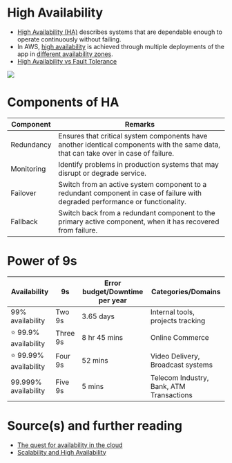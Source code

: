 # High Availability
- [High Availability (HA)](https://avinetworks.com/glossary/high-availability/) describes systems that are dependable enough to operate continuously without failing.
- In AWS, [high availability]() is achieved through multiple deployments of the app in [different availability zones](../2_AWS/AWS-Global-Architecture-Region-AZ.md).
- [High Availability vs Fault Tolerance](FaultToleranceVsHighAvailability.md)

![](https://acg-wordpress-content-production.s3.us-west-2.amazonaws.com/app/uploads/2021/01/1_W7cR3GIoIafVXw1qjJdw1A.png)

# Components of HA

| Component  | Remarks                                                                                                                              |
|------------|--------------------------------------------------------------------------------------------------------------------------------------|
| Redundancy | Ensures that critical system components have another identical components with the same data, that can take over in case of failure. |
| Monitoring | Identify problems in production systems that may disrupt or degrade service.                                                         |
| Failover   | Switch from an active system component to a redundant component in case of failure with degraded performance or functionality.       |
| Fallback   | Switch back from a redundant component to the primary active component, when it has recovered from failure.                          |

# Power of 9s

| Availability               | 9s       | Error budget/Downtime per year | Categories/Domains                       |
|----------------------------|----------|--------------------------------|------------------------------------------|
| 99% availability           | Two 9s   | 3.65 days                      | Internal tools, projects tracking        |
| :star: 99.9% availability  | Three 9s | 8 hr 45 mins                   | Online Commerce                          |
| :star: 99.99% availability | Four 9s  | 52 mins                        | Video Delivery, Broadcast systems        |
| 99.999% availability       | Five 9s  | 5 mins                         | Telecom Industry, Bank, ATM Transactions |

# Source(s) and further reading
- [The quest for availability in the cloud](https://acloudguru.com/blog/engineering/the-quest-for-availability?utm_source=medium_blog&utm_medium=redirect&utm_campaign=medium_blog)
- [Scalability and High Availability](https://dzone.com/refcardz/scalability)